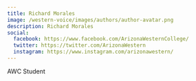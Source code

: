 ```yaml
---
title: Richard Morales
image: /western-voice/images/authors/author-avatar.png
description: Richard Morales
social:
  facebook: https://www.facebook.com/ArizonaWesternCollege/
  twitter: https://twitter.com/ArizonaWestern
  instagram: https://www.instagram.com/arizonawestern/
---
```


AWC Student